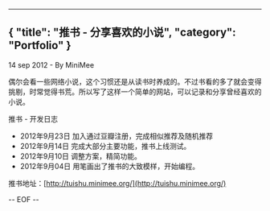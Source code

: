 -----
{
    "title": "推书 - 分享喜欢的小说",
    "category": "Portfolio"
}
-----

<p class="meta">14 sep 2012 - By MiniMee</p>

偶尔会看一些网络小说，这个习惯还是从读书时养成的。不过书看的多了就会变得挑剔，时常觉得书荒。所以写了这样一个简单的网站，可以记录和分享曾经喜欢的小说。

推书 - 开发日志

- 2012年9月23日 加入通过豆瓣注册，完成相似推荐及随机推荐
- 2012年9月14日 完成大部分主要功能，推书上线测试。
- 2012年9月10日 调整方案，精简功能。
- 2012年9月04日 用笔画出了推书的大致模样，开始编程。

推书地址：[http://tuishu.minimee.org/](http://tuishu.minimee.org/)

-- EOF --
